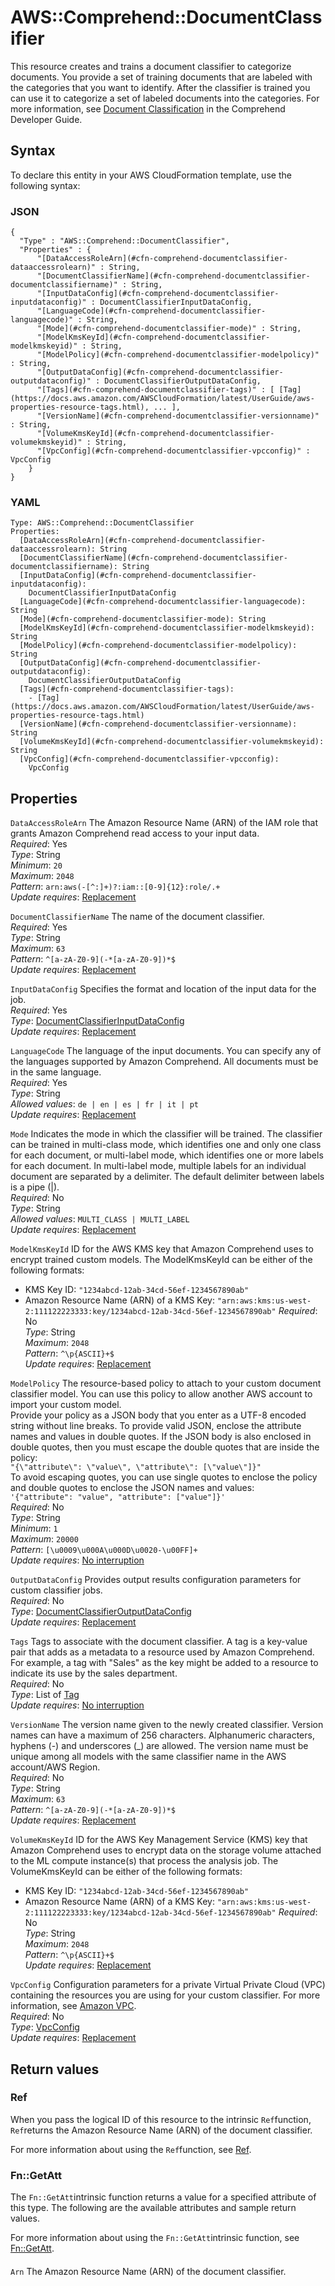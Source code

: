 # AWS::Comprehend::DocumentClassifier<a name="aws-resource-comprehend-documentclassifier"></a>

This resource creates and trains a document classifier to categorize documents\. You provide a set of training documents that are labeled with the categories that you want to identify\. After the classifier is trained you can use it to categorize a set of labeled documents into the categories\. For more information, see [Document Classification](https://docs.aws.amazon.com/comprehend/latest/dg/how-document-classification.html) in the Comprehend Developer Guide\.

## Syntax<a name="aws-resource-comprehend-documentclassifier-syntax"></a>

To declare this entity in your AWS CloudFormation template, use the following syntax:

### JSON<a name="aws-resource-comprehend-documentclassifier-syntax.json"></a>

```
{
  "Type" : "AWS::Comprehend::DocumentClassifier",
  "Properties" : {
      "[DataAccessRoleArn](#cfn-comprehend-documentclassifier-dataaccessrolearn)" : String,
      "[DocumentClassifierName](#cfn-comprehend-documentclassifier-documentclassifiername)" : String,
      "[InputDataConfig](#cfn-comprehend-documentclassifier-inputdataconfig)" : DocumentClassifierInputDataConfig,
      "[LanguageCode](#cfn-comprehend-documentclassifier-languagecode)" : String,
      "[Mode](#cfn-comprehend-documentclassifier-mode)" : String,
      "[ModelKmsKeyId](#cfn-comprehend-documentclassifier-modelkmskeyid)" : String,
      "[ModelPolicy](#cfn-comprehend-documentclassifier-modelpolicy)" : String,
      "[OutputDataConfig](#cfn-comprehend-documentclassifier-outputdataconfig)" : DocumentClassifierOutputDataConfig,
      "[Tags](#cfn-comprehend-documentclassifier-tags)" : [ [Tag](https://docs.aws.amazon.com/AWSCloudFormation/latest/UserGuide/aws-properties-resource-tags.html), ... ],
      "[VersionName](#cfn-comprehend-documentclassifier-versionname)" : String,
      "[VolumeKmsKeyId](#cfn-comprehend-documentclassifier-volumekmskeyid)" : String,
      "[VpcConfig](#cfn-comprehend-documentclassifier-vpcconfig)" : VpcConfig
    }
}
```

### YAML<a name="aws-resource-comprehend-documentclassifier-syntax.yaml"></a>

```
Type: AWS::Comprehend::DocumentClassifier
Properties: 
  [DataAccessRoleArn](#cfn-comprehend-documentclassifier-dataaccessrolearn): String
  [DocumentClassifierName](#cfn-comprehend-documentclassifier-documentclassifiername): String
  [InputDataConfig](#cfn-comprehend-documentclassifier-inputdataconfig): 
    DocumentClassifierInputDataConfig
  [LanguageCode](#cfn-comprehend-documentclassifier-languagecode): String
  [Mode](#cfn-comprehend-documentclassifier-mode): String
  [ModelKmsKeyId](#cfn-comprehend-documentclassifier-modelkmskeyid): String
  [ModelPolicy](#cfn-comprehend-documentclassifier-modelpolicy): String
  [OutputDataConfig](#cfn-comprehend-documentclassifier-outputdataconfig): 
    DocumentClassifierOutputDataConfig
  [Tags](#cfn-comprehend-documentclassifier-tags): 
    - [Tag](https://docs.aws.amazon.com/AWSCloudFormation/latest/UserGuide/aws-properties-resource-tags.html)
  [VersionName](#cfn-comprehend-documentclassifier-versionname): String
  [VolumeKmsKeyId](#cfn-comprehend-documentclassifier-volumekmskeyid): String
  [VpcConfig](#cfn-comprehend-documentclassifier-vpcconfig): 
    VpcConfig
```

## Properties<a name="aws-resource-comprehend-documentclassifier-properties"></a>

`DataAccessRoleArn`  <a name="cfn-comprehend-documentclassifier-dataaccessrolearn"></a>
The Amazon Resource Name \(ARN\) of the IAM role that grants Amazon Comprehend read access to your input data\.  
*Required*: Yes  
*Type*: String  
*Minimum*: `20`  
*Maximum*: `2048`  
*Pattern*: `arn:aws(-[^:]+)?:iam::[0-9]{12}:role/.+`  
*Update requires*: [Replacement](https://docs.aws.amazon.com/AWSCloudFormation/latest/UserGuide/using-cfn-updating-stacks-update-behaviors.html#update-replacement)

`DocumentClassifierName`  <a name="cfn-comprehend-documentclassifier-documentclassifiername"></a>
The name of the document classifier\.  
*Required*: Yes  
*Type*: String  
*Maximum*: `63`  
*Pattern*: `^[a-zA-Z0-9](-*[a-zA-Z0-9])*$`  
*Update requires*: [Replacement](https://docs.aws.amazon.com/AWSCloudFormation/latest/UserGuide/using-cfn-updating-stacks-update-behaviors.html#update-replacement)

`InputDataConfig`  <a name="cfn-comprehend-documentclassifier-inputdataconfig"></a>
Specifies the format and location of the input data for the job\.  
*Required*: Yes  
*Type*: [DocumentClassifierInputDataConfig](aws-properties-comprehend-documentclassifier-documentclassifierinputdataconfig.md)  
*Update requires*: [Replacement](https://docs.aws.amazon.com/AWSCloudFormation/latest/UserGuide/using-cfn-updating-stacks-update-behaviors.html#update-replacement)

`LanguageCode`  <a name="cfn-comprehend-documentclassifier-languagecode"></a>
The language of the input documents\. You can specify any of the languages supported by Amazon Comprehend\. All documents must be in the same language\.  
*Required*: Yes  
*Type*: String  
*Allowed values*: `de | en | es | fr | it | pt`  
*Update requires*: [Replacement](https://docs.aws.amazon.com/AWSCloudFormation/latest/UserGuide/using-cfn-updating-stacks-update-behaviors.html#update-replacement)

`Mode`  <a name="cfn-comprehend-documentclassifier-mode"></a>
Indicates the mode in which the classifier will be trained\. The classifier can be trained in multi\-class mode, which identifies one and only one class for each document, or multi\-label mode, which identifies one or more labels for each document\. In multi\-label mode, multiple labels for an individual document are separated by a delimiter\. The default delimiter between labels is a pipe \(\|\)\.  
*Required*: No  
*Type*: String  
*Allowed values*: `MULTI_CLASS | MULTI_LABEL`  
*Update requires*: [Replacement](https://docs.aws.amazon.com/AWSCloudFormation/latest/UserGuide/using-cfn-updating-stacks-update-behaviors.html#update-replacement)

`ModelKmsKeyId`  <a name="cfn-comprehend-documentclassifier-modelkmskeyid"></a>
ID for the AWS KMS key that Amazon Comprehend uses to encrypt trained custom models\. The ModelKmsKeyId can be either of the following formats:  
+ KMS Key ID: `"1234abcd-12ab-34cd-56ef-1234567890ab"` 
+ Amazon Resource Name \(ARN\) of a KMS Key: `"arn:aws:kms:us-west-2:111122223333:key/1234abcd-12ab-34cd-56ef-1234567890ab"` 
*Required*: No  
*Type*: String  
*Maximum*: `2048`  
*Pattern*: `^\p{ASCII}+$`  
*Update requires*: [Replacement](https://docs.aws.amazon.com/AWSCloudFormation/latest/UserGuide/using-cfn-updating-stacks-update-behaviors.html#update-replacement)

`ModelPolicy`  <a name="cfn-comprehend-documentclassifier-modelpolicy"></a>
The resource\-based policy to attach to your custom document classifier model\. You can use this policy to allow another AWS account to import your custom model\.  
Provide your policy as a JSON body that you enter as a UTF\-8 encoded string without line breaks\. To provide valid JSON, enclose the attribute names and values in double quotes\. If the JSON body is also enclosed in double quotes, then you must escape the double quotes that are inside the policy:  
`"{\"attribute\": \"value\", \"attribute\": [\"value\"]}"`  
To avoid escaping quotes, you can use single quotes to enclose the policy and double quotes to enclose the JSON names and values:  
`'{"attribute": "value", "attribute": ["value"]}'`  
*Required*: No  
*Type*: String  
*Minimum*: `1`  
*Maximum*: `20000`  
*Pattern*: `[\u0009\u000A\u000D\u0020-\u00FF]+`  
*Update requires*: [No interruption](https://docs.aws.amazon.com/AWSCloudFormation/latest/UserGuide/using-cfn-updating-stacks-update-behaviors.html#update-no-interrupt)

`OutputDataConfig`  <a name="cfn-comprehend-documentclassifier-outputdataconfig"></a>
 Provides output results configuration parameters for custom classifier jobs\.  
*Required*: No  
*Type*: [DocumentClassifierOutputDataConfig](aws-properties-comprehend-documentclassifier-documentclassifieroutputdataconfig.md)  
*Update requires*: [Replacement](https://docs.aws.amazon.com/AWSCloudFormation/latest/UserGuide/using-cfn-updating-stacks-update-behaviors.html#update-replacement)

`Tags`  <a name="cfn-comprehend-documentclassifier-tags"></a>
Tags to associate with the document classifier\. A tag is a key\-value pair that adds as a metadata to a resource used by Amazon Comprehend\. For example, a tag with "Sales" as the key might be added to a resource to indicate its use by the sales department\.   
*Required*: No  
*Type*: List of [Tag](https://docs.aws.amazon.com/AWSCloudFormation/latest/UserGuide/aws-properties-resource-tags.html)  
*Update requires*: [No interruption](https://docs.aws.amazon.com/AWSCloudFormation/latest/UserGuide/using-cfn-updating-stacks-update-behaviors.html#update-no-interrupt)

`VersionName`  <a name="cfn-comprehend-documentclassifier-versionname"></a>
The version name given to the newly created classifier\. Version names can have a maximum of 256 characters\. Alphanumeric characters, hyphens \(\-\) and underscores \(\_\) are allowed\. The version name must be unique among all models with the same classifier name in the AWS account/AWS Region\.  
*Required*: No  
*Type*: String  
*Maximum*: `63`  
*Pattern*: `^[a-zA-Z0-9](-*[a-zA-Z0-9])*$`  
*Update requires*: [Replacement](https://docs.aws.amazon.com/AWSCloudFormation/latest/UserGuide/using-cfn-updating-stacks-update-behaviors.html#update-replacement)

`VolumeKmsKeyId`  <a name="cfn-comprehend-documentclassifier-volumekmskeyid"></a>
ID for the AWS Key Management Service \(KMS\) key that Amazon Comprehend uses to encrypt data on the storage volume attached to the ML compute instance\(s\) that process the analysis job\. The VolumeKmsKeyId can be either of the following formats:  
+ KMS Key ID: `"1234abcd-12ab-34cd-56ef-1234567890ab"` 
+ Amazon Resource Name \(ARN\) of a KMS Key: `"arn:aws:kms:us-west-2:111122223333:key/1234abcd-12ab-34cd-56ef-1234567890ab"` 
*Required*: No  
*Type*: String  
*Maximum*: `2048`  
*Pattern*: `^\p{ASCII}+$`  
*Update requires*: [Replacement](https://docs.aws.amazon.com/AWSCloudFormation/latest/UserGuide/using-cfn-updating-stacks-update-behaviors.html#update-replacement)

`VpcConfig`  <a name="cfn-comprehend-documentclassifier-vpcconfig"></a>
 Configuration parameters for a private Virtual Private Cloud \(VPC\) containing the resources you are using for your custom classifier\. For more information, see [Amazon VPC](https://docs.aws.amazon.com/vpc/latest/userguide/what-is-amazon-vpc.html)\.   
*Required*: No  
*Type*: [VpcConfig](aws-properties-comprehend-documentclassifier-vpcconfig.md)  
*Update requires*: [Replacement](https://docs.aws.amazon.com/AWSCloudFormation/latest/UserGuide/using-cfn-updating-stacks-update-behaviors.html#update-replacement)

## Return values<a name="aws-resource-comprehend-documentclassifier-return-values"></a>

### Ref<a name="aws-resource-comprehend-documentclassifier-return-values-ref"></a>

When you pass the logical ID of this resource to the intrinsic `Ref`function, `Ref`returns the Amazon Resource Name \(ARN\) of the document classifier\.

For more information about using the `Ref`function, see [Ref](https://docs.aws.amazon.com/AWSCloudFormation/latest/UserGuide/intrinsic-function-reference-ref.html)\.

### Fn::GetAtt<a name="aws-resource-comprehend-documentclassifier-return-values-fn--getatt"></a>

The `Fn::GetAtt`intrinsic function returns a value for a specified attribute of this type\. The following are the available attributes and sample return values\.

For more information about using the `Fn::GetAtt`intrinsic function, see [Fn::GetAtt](https://docs.aws.amazon.com/AWSCloudFormation/latest/UserGuide/intrinsic-function-reference-getatt.html)\.

#### <a name="aws-resource-comprehend-documentclassifier-return-values-fn--getatt-fn--getatt"></a>

`Arn`  <a name="Arn-fn::getatt"></a>
The Amazon Resource Name \(ARN\) of the document classifier\.